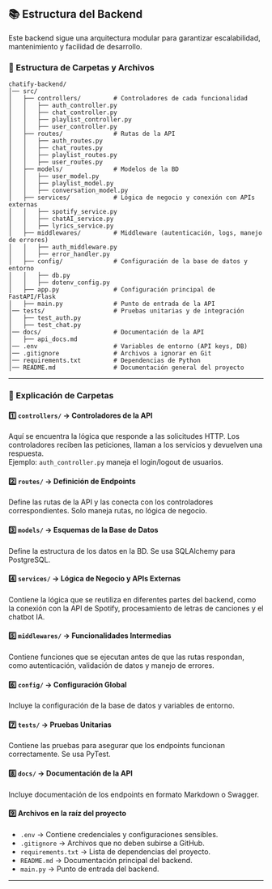 ## 📚 Estructura del Backend

Este backend sigue una arquitectura modular para garantizar escalabilidad, mantenimiento y facilidad de desarrollo.

### 🌳 Estructura de Carpetas y Archivos
```
chatify-backend/
│── src/
│   ├── controllers/         # Controladores de cada funcionalidad
│   │   ├── auth_controller.py
│   │   ├── chat_controller.py
│   │   ├── playlist_controller.py
│   │   ├── user_controller.py
│   ├── routes/              # Rutas de la API
│   │   ├── auth_routes.py
│   │   ├── chat_routes.py
│   │   ├── playlist_routes.py
│   │   ├── user_routes.py
│   ├── models/              # Modelos de la BD
│   │   ├── user_model.py
│   │   ├── playlist_model.py
│   │   ├── conversation_model.py
│   ├── services/            # Lógica de negocio y conexión con APIs externas
│   │   ├── spotify_service.py
│   │   ├── chatAI_service.py
│   │   ├── lyrics_service.py
│   ├── middlewares/         # Middleware (autenticación, logs, manejo de errores)
│   │   ├── auth_middleware.py
│   │   ├── error_handler.py
│   ├── config/              # Configuración de la base de datos y entorno
│   │   ├── db.py
│   │   ├── dotenv_config.py
│   ├── app.py               # Configuración principal de FastAPI/Flask
│   ├── main.py              # Punto de entrada de la API
│── tests/                   # Pruebas unitarias y de integración
│   ├── test_auth.py
│   ├── test_chat.py
│── docs/                    # Documentación de la API
│   ├── api_docs.md
│── .env                     # Variables de entorno (API keys, DB)
│── .gitignore               # Archivos a ignorar en Git
│── requirements.txt         # Dependencias de Python
│── README.md                # Documentación general del proyecto
```

---

### 🔧 Explicación de Carpetas

#### **1️⃣ `controllers/` → Controladores de la API**
Aquí se encuentra la lógica que responde a las solicitudes HTTP. Los controladores reciben las peticiones, llaman a los servicios y devuelven una respuesta.  
Ejemplo: `auth_controller.py` maneja el login/logout de usuarios.

#### **2️⃣ `routes/` → Definición de Endpoints**
Define las rutas de la API y las conecta con los controladores correspondientes. Solo maneja rutas, no lógica de negocio.

#### **3️⃣ `models/` → Esquemas de la Base de Datos**
Define la estructura de los datos en la BD. Se usa SQLAlchemy para PostgreSQL.

#### **4️⃣ `services/` → Lógica de Negocio y APIs Externas**
Contiene la lógica que se reutiliza en diferentes partes del backend, como la conexión con la API de Spotify, procesamiento de letras de canciones y el chatbot IA.

#### **5️⃣ `middlewares/` → Funcionalidades Intermedias**
Contiene funciones que se ejecutan antes de que las rutas respondan, como autenticación, validación de datos y manejo de errores.

#### **6️⃣ `config/` → Configuración Global**
Incluye la configuración de la base de datos y variables de entorno.

#### **7️⃣ `tests/` → Pruebas Unitarias**
Contiene las pruebas para asegurar que los endpoints funcionan correctamente. Se usa PyTest.

#### **8️⃣ `docs/` → Documentación de la API**
Incluye documentación de los endpoints en formato Markdown o Swagger.

#### **9️⃣ Archivos en la raíz del proyecto**
- `.env` → Contiene credenciales y configuraciones sensibles.
- `.gitignore` → Archivos que no deben subirse a GitHub.
- `requirements.txt` → Lista de dependencias del proyecto.
- `README.md` → Documentación principal del backend.
- `main.py` → Punto de entrada del backend. 

---